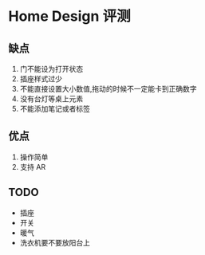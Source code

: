 # Home Design 评测

<!--
ID: 9e8142e0-c077-479d-8733-8e2c33218ceb
Status: draft
Date: 2020-07-29T23:37:30
Modified: 2020-07-29T23:37:30
wp_id: 1737
-->

## 缺点

1. 门不能设为打开状态
2. 插座样式过少
3. 不能直接设置大小数值,拖动的时候不一定能卡到正确数字
4. 没有台灯等桌上元素
5. 不能添加笔记或者标签

## 优点

1. 操作简单
2. 支持 AR

## TODO

- 插座
- 开关
- 暖气
- 洗衣机要不要放阳台上